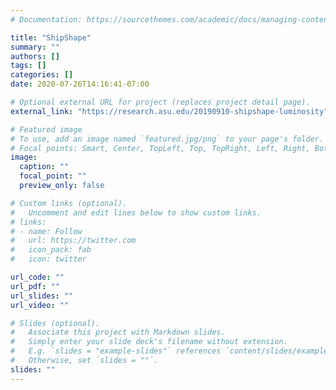 ```yaml
---
# Documentation: https://sourcethemes.com/academic/docs/managing-content/

title: "ShipShape"
summary: ""
authors: []
tags: []
categories: []
date: 2020-07-26T14:16:41-07:00

# Optional external URL for project (replaces project detail page).
external_link: "https://research.asu.edu/20190910-shipshape-luminosity"

# Featured image
# To use, add an image named `featured.jpg/png` to your page's folder.
# Focal points: Smart, Center, TopLeft, Top, TopRight, Left, Right, BottomLeft, Bottom, BottomRight.
image:
  caption: ""
  focal_point: ""
  preview_only: false

# Custom links (optional).
#   Uncomment and edit lines below to show custom links.
# links:
# - name: Follow
#   url: https://twitter.com
#   icon_pack: fab
#   icon: twitter

url_code: ""
url_pdf: ""
url_slides: ""
url_video: ""

# Slides (optional).
#   Associate this project with Markdown slides.
#   Simply enter your slide deck's filename without extension.
#   E.g. `slides = "example-slides"` references `content/slides/example-slides.md`.
#   Otherwise, set `slides = ""`.
slides: ""
---
```

